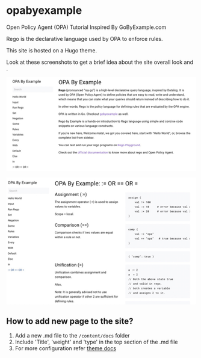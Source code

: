 # opabyexample
Open Policy Agent (OPA) Tutorial Inspired By GoByExample.com

Rego is the declarative language used by OPA to enforce rules.

This site is hosted on a Hugo theme.

Look at these screenshots to get a brief idea about the site overall look and . 

![](./public/media/two.jpeg)

![](./public/media/one.jpeg)

## How to add new page to the site?
1. Add a new .md file to the ```/content/docs``` folder
2. Include 'Title', 'weight' and 'type' in the top section of the .md file
3. For more configuration refer [theme docs](https://themes.gohugo.io/themes/hugo-book/)
